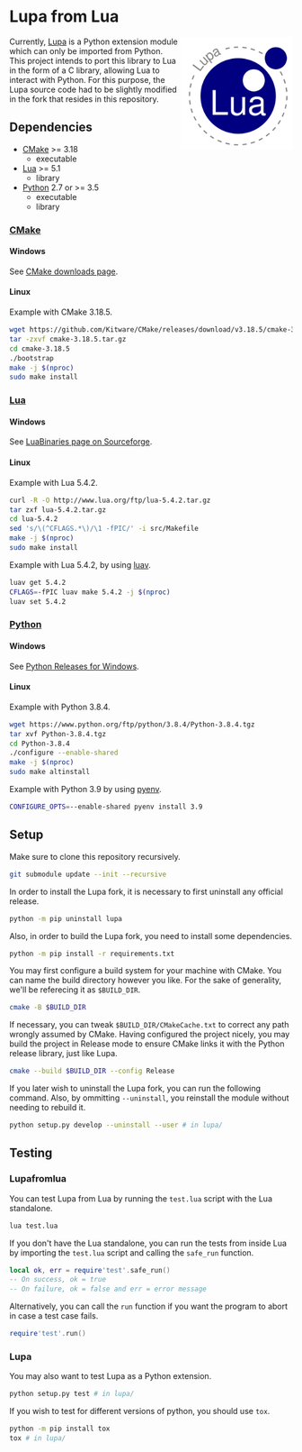 # Lupa from Lua

<img align="right" width="200" src="logo.png">

Currently, [Lupa] is a Python extension module which can only be imported from Python. This project intends to port this library to Lua in the form of a C library, allowing Lua to interact with Python.
For this purpose, the Lupa source code had to be slightly modified in the fork that resides in this repository.

## Dependencies

* [CMake](#cmake) >= 3.18
  * executable
* [Lua](#lua) >= 5.1
  * library
* [Python](#python) 2.7 or >= 3.5
  * executable
  * library

### [CMake]

#### Windows

See [CMake downloads page].

#### Linux

Example with CMake 3.18.5.

```sh
wget https://github.com/Kitware/CMake/releases/download/v3.18.5/cmake-3.18.5.tar.gz
tar -zxvf cmake-3.18.5.tar.gz
cd cmake-3.18.5
./bootstrap
make -j $(nproc)
sudo make install
```

### [Lua]

#### Windows

See [LuaBinaries page on Sourceforge].

#### Linux

Example with Lua 5.4.2.

```sh
curl -R -O http://www.lua.org/ftp/lua-5.4.2.tar.gz
tar zxf lua-5.4.2.tar.gz
cd lua-5.4.2
sed 's/\(^CFLAGS.*\)/\1 -fPIC/' -i src/Makefile
make -j $(nproc)
sudo make install
```

Example with Lua 5.4.2, by using [luav].

```sh
luav get 5.4.2
CFLAGS=-fPIC luav make 5.4.2 -j $(nproc)
luav set 5.4.2
```

### [Python]

#### Windows

See [Python Releases for Windows].

#### Linux

Example with Python 3.8.4.

```sh
wget https://www.python.org/ftp/python/3.8.4/Python-3.8.4.tgz
tar xvf Python-3.8.4.tgz
cd Python-3.8.4
./configure --enable-shared
make -j $(nproc)
sudo make altinstall
```

Example with Python 3.9 by using [pyenv].

```sh
CONFIGURE_OPTS=--enable-shared pyenv install 3.9
```

## Setup

Make sure to clone this repository recursively.

```sh
git submodule update --init --recursive
```

In order to install the Lupa fork, it is necessary to first uninstall any official release.

```sh
python -m pip uninstall lupa
```

Also, in order to build the Lupa fork, you need to install some dependencies.

```sh
python -m pip install -r requirements.txt
```

You may first configure a build system for your machine with CMake. You can name the build directory however you like. For the sake of generality, we'll be referecing it as `$BUILD_DIR`.

```sh
cmake -B $BUILD_DIR
```

If necessary, you can tweak `$BUILD_DIR/CMakeCache.txt` to correct any path wrongly assumed by CMake.
Having configured the project nicely, you may build the project in Release mode to ensure CMake links it with the Python release library, just like Lupa.

```sh
cmake --build $BUILD_DIR --config Release
```

If you later wish to uninstall the Lupa fork, you can run the following command.
Also, by ommitting `--uninstall`, you reinstall the module without needing to rebuild it.

```sh
python setup.py develop --uninstall --user # in lupa/
```

## Testing

### Lupafromlua

You can test Lupa from Lua by running the `test.lua` script with the Lua standalone.

```sh
lua test.lua
```

If you don't have the Lua standalone, you can run the tests from inside Lua by importing the `test.lua` script and calling the `safe_run` function.

```lua
local ok, err = require'test'.safe_run()
-- On success, ok = true
-- On failure, ok = false and err = error message
```

Alternatively, you can call the `run` function if you want the program to abort in case a test case fails.

```lua
require'test'.run()
```

### Lupa

You may also want to test Lupa as a Python extension.

```sh
python setup.py test # in lupa/
```

If you wish to test for different versions of python, you should use `tox`.

```sh
python -m pip install tox
tox # in lupa/
```

[Lupa]: https://github.com/scoder/lupa
[CMake]: https://cmake.org/
[Lua]: https://www.lua.org/
[Python]: https://www.python.org/
[pyenv]: https://github.com/pyenv/pyenv
[luav]: https://github.com/guidanoli/luav
[Python Releases for Windows]: https://www.python.org/downloads/windows/
[LuaBinaries page on Sourceforge]: https://sourceforge.net/projects/luabinaries/
[CMake downloads page]: https://cmake.org/download/
